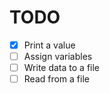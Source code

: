# TODO

- [x] Print a value
- [ ] Assign variables
- [ ] Write data to a file
- [ ] Read from a file

